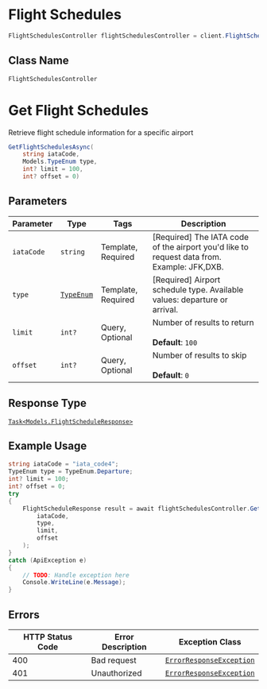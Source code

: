 # Flight Schedules

```csharp
FlightSchedulesController flightSchedulesController = client.FlightSchedulesController;
```

## Class Name

`FlightSchedulesController`


# Get Flight Schedules

Retrieve flight schedule information for a specific airport

```csharp
GetFlightSchedulesAsync(
    string iataCode,
    Models.TypeEnum type,
    int? limit = 100,
    int? offset = 0)
```

## Parameters

| Parameter | Type | Tags | Description |
|  --- | --- | --- | --- |
| `iataCode` | `string` | Template, Required | [Required] The IATA code of the airport you'd like to request data from. Example: JFK,DXB. |
| `type` | [`TypeEnum`](../../doc/models/type-enum.md) | Template, Required | [Required] Airport schedule type. Available values: departure or arrival. |
| `limit` | `int?` | Query, Optional | Number of results to return<br><br>**Default**: `100` |
| `offset` | `int?` | Query, Optional | Number of results to skip<br><br>**Default**: `0` |

## Response Type

[`Task<Models.FlightScheduleResponse>`](../../doc/models/flight-schedule-response.md)

## Example Usage

```csharp
string iataCode = "iata_code4";
TypeEnum type = TypeEnum.Departure;
int? limit = 100;
int? offset = 0;
try
{
    FlightScheduleResponse result = await flightSchedulesController.GetFlightSchedulesAsync(
        iataCode,
        type,
        limit,
        offset
    );
}
catch (ApiException e)
{
    // TODO: Handle exception here
    Console.WriteLine(e.Message);
}
```

## Errors

| HTTP Status Code | Error Description | Exception Class |
|  --- | --- | --- |
| 400 | Bad request | [`ErrorResponseException`](../../doc/models/error-response-exception.md) |
| 401 | Unauthorized | [`ErrorResponseException`](../../doc/models/error-response-exception.md) |

